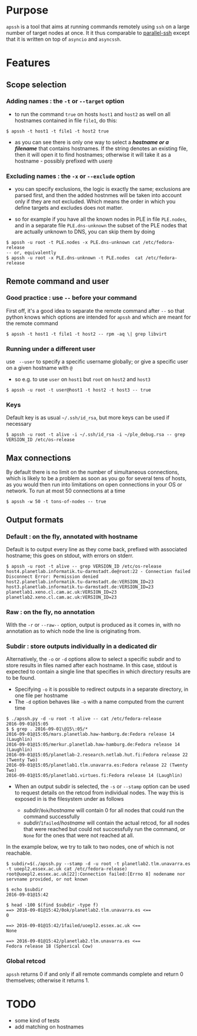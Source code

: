 # Purpose

`apssh` is a tool that aims at running commands remotely using `ssh` on a large number of target nodes at once. It it thus comparable to [parallel-ssh](https://code.google.com/p/parallel-ssh/) except that it is written on top of `asyncio` and `asyncssh`.

# Features

## Scope selection

### Adding names : the `-t` or `--target` option

* to run the command `true` on hosts `host1` and `host2` as well on all hostnames contained in file `file1`, do this:

```
$ apssh -t host1 -t file1 -t host2 true
```    
* as you can see there is only one way to select a ***hostname or a filename*** that contains hostnames. If the string denotes an existing file, then it will open it to find hostnames; otherwise it will take it as a hostname - possibly prefixed with *user*`@`

### Excluding names : the `-x` or `--exclude` option    

* you can specify exclusions, the logic is exactly the same; exclusions are parsed first, and then the added hostnmes will be taken into account only if they are not excluded. Which means the order in which you define targets and excludes does not matter.

* so for example if you have all the known nodes in PLE in file `PLE.nodes`, and in a separate file `PLE.dns-unknown` the subset of the PLE nodes that are actually unknown to DNS, you can skip them by doing

```
$ apssh -u root -t PLE.nodes -x PLE.dns-unknown cat /etc/fedora-release
-- or, equivalently
$ apssh -u root -x PLE.dns-unknown -t PLE.nodes  cat /etc/fedora-release
```
## Remote command and user

### Good practice : use `--` before your command

First off, it's a good idea to separate the remote command after `--` so that python knows which options are intended for `apssh` and which are meant for the remote command

```
$ apssh -t host1 -t file1 -t host2 -- rpm -aq \| grep libvirt
```

### Running under a different user       
use ` --user` to specify a specific username globally; or give a specific user on a given hostname with `@`
  * so e.g. to use `user` on `host1` but `root` on `host2` and `host3`

```
$ apssh -u root -t user@host1 -t host2 -t host3 -- true
```

### Keys
Default key is as usual `~/.ssh/id_rsa`, but more keys can be used if necessary

```
$ apssh -u root -t alive -i ~/.ssh/id_rsa -i ~/ple_debug.rsa -- grep VERSION_ID /etc/os-release
```
    
## Max connections

By default there is no limit on the number of simultaneous connections, which is likely to be a problem as soon as you go for several tens of hosts, as you would then run into limitations on open connections in your OS or network. To run at most 50 connections at a time

```
$ apssh -w 50 -t tons-of-nodes -- true
```
## Output formats

### Default : on the fly, annotated with hostname
Default is to output every line as they come back, prefixed with associated hostname; this goes on stdout, with errors on stderr.

```
$ apssh -u root -t alive -- grep VERSION_ID /etc/os-release
host4.planetlab.informatik.tu-darmstadt.de@root:22 - Connection failed Disconnect Error: Permission denied
host2.planetlab.informatik.tu-darmstadt.de:VERSION_ID=23
host3.planetlab.informatik.tu-darmstadt.de:VERSION_ID=23
planetlab1.xeno.cl.cam.ac.uk:VERSION_ID=23
planetlab2.xeno.cl.cam.ac.uk:VERSION_ID=23
```
    
### Raw : on the fly, no annotation

With the `-r` or `--raw--` option, output is produced as it comes in, with no annotation as to which node the line is originating from.

### Subdir : store outputs individually in a dedicated dir

Alternatively, the `-o` or `-d` options allow to select a specific subdir and to store results in files named after each hostname. In this case, stdout is expected to contain a single line that specifies in which directory results are to be found.

* Specifying `-o` it is possible to redirect outputs in a separate directory, in one file per hostname
* The `-d` option behaves like `-o` with a name computed from the current time


```
$ ./apssh.py -d -u root -t alive -- cat /etc/fedora-release
2016-09-01@15:05
$ $ grep . 2016-09-01\@15\:05/*
2016-09-01@15:05/mars.planetlab.haw-hamburg.de:Fedora release 14 (Laughlin)
2016-09-01@15:05/merkur.planetlab.haw-hamburg.de:Fedora release 14 (Laughlin)
2016-09-01@15:05/planetlab-2.research.netlab.hut.fi:Fedora release 22 (Twenty Two)
2016-09-01@15:05/planetlab1.tlm.unavarra.es:Fedora release 22 (Twenty Two)
2016-09-01@15:05/planetlab1.virtues.fi:Fedora release 14 (Laughlin) 
```

* When an output subdir is selected, the `-s` or `--stamp` option can be used to request details on the retcod from individual nodes. The way this is exposed in is the filesystem under *<subdir>* as follows

  * *subdir*/`0ok`/*hostname* will contain 0 for all nodes that could run the command successfully
  * *subdir*/`1failed`/*hostname* will contain the actual retcod, for all nodes that were reached but could not successfully run the command, or `None` for the ones that were not reached at all.

In the example below, we try to talk to two nodes, one of which is not reachable. 


```
$ subdir=$(./apssh.py --stamp -d -u root -t planetlab2.tlm.unavarra.es -t uoepl2.essex.ac.uk cat /etc/fedora-release)
root@uoepl2.essex.ac.uk[22]:Connection failed:[Errno 8] nodename nor servname provided, or not known

$ echo $subdir
2016-09-01@15:42

$ head -100 $(find $subdir -type f)
==> 2016-09-01@15:42/0ok/planetlab2.tlm.unavarra.es <==
0

==> 2016-09-01@15:42/1failed/uoepl2.essex.ac.uk <==
None

==> 2016-09-01@15:42/planetlab2.tlm.unavarra.es <==
Fedora release 18 (Spherical Cow)
```

### Global retcod

`apssh` returns 0 if and only if all remote commands complete and return 0 themselves; otherwise it returns 1.    
    
# TODO

* some kind of tests
* add matching on hostnames

